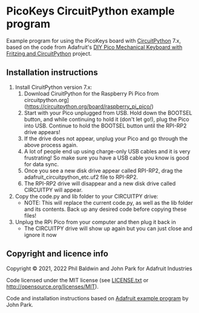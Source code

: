 PicoKeys CircuitPython example program
======================================

Example program for using the PicoKeys board with [CircuitPython](https://circuitpython.org/) 7.x, based on the code from Adafruit's [DIY Pico Mechanical Keyboard with Fritzing and CircuitPython](https://learn.adafruit.com/diy-pico-mechanical-keyboard-with-fritzing-circuitpython/code-the-pico-keyboard) project.

Installation instructions
-------------------------

1. Install CiruitPython version 7.x:
    1. Download CiruitPython for the Raspberry Pi Pico from circuitpython.org](https://circuitpython.org/board/raspberry_pi_pico/)
    2. Start with your Pico unplugged from USB. Hold down the BOOTSEL button, and while continuing to hold it (don't let go!), plug the Pico into USB. Continue to hold the BOOTSEL button until the RPI-RP2 drive appears!
    3. If the drive does not appear, unplug your Pico and go through the above process again.
    4. A lot of people end up using charge-only USB cables and it is very frustrating! So make sure you have a USB cable you know is good for data sync.
    5. Once you see a new disk drive appear called RPI-RP2, drag the adafruit_circuitpython_etc.uf2 file to RPI-RP2.
    6. The RPI-RP2 drive will disappear and a new disk drive called CIRCUITPY will appear.
2. Copy the code.py and lib folder to your CIRCUITPY drive:
    * NOTE: This will replace the current code.py, as well as the lib folder and its contents. Back up any desired code before copying these files!
3. Unplug the RPi Pico from your computer and then plug it back in
   * The CIRCUITPY drive will show up again but you can just close and ignore it now

Copyright and licence info
--------------------------

Copyright © 2021, 2022 Phil Baldwin and John Park for Adafruit Industries

Code licensed under the MIT license (see [LICENSE.txt](LICENSE.txt) or <http://opensource.org/licenses/MIT>).

Code and installation instructions based on [Adafruit example program](https://learn.adafruit.com/diy-pico-mechanical-keyboard-with-fritzing-circuitpython/code-the-pico-keyboard) by John Park.

